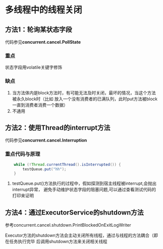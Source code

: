 # 多线程中的线程关闭

## 方法1：轮询某状态字段

代码参见**concurrent.cancel.PollState**

### 重点
状态字段用volatile关键字修饰

### 缺点

1. 当方法体内是block方法时，有可能无法及时关闭，最坏的情况，当这个方法被永久block时（比如
放入一个没有消费者的已满队列，此时put方法被block一直到消费者消费一个数据）
2. 不通用

## 方法2：使用Thread的interrupt方法

代码参见**concurrent.cancel.Interruption**

### 重点代码与原理

```java
    while (!Thread.currentThread().isInterrupted()) {
        testQueue.put("hh");
    }
```
1. testQueue.put()方法执行的过程中，假如探测到宿主线程被interrupt,会抛出interrupt异常，
避免手动维护状态字段的阻塞问题,可以通过查看测试代码的打印来证明


## 方法4：通过ExecutorService的shutdown方法

参考concurrent.cancel.shutdown.PrintBlockedOnExitLogWriter

Executor方法的shutdown方法会主动关闭所有线程，通过与线程的方法耦合（即在任务执行完毕
后调用shutdown方法来关闭相关线程

## 

